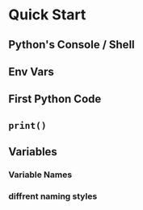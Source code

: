 # Quick Start

## Python's Console / Shell


## Env Vars

## First Python Code

## `print()`

## Variables

### Variable Names

### diffrent naming styles
